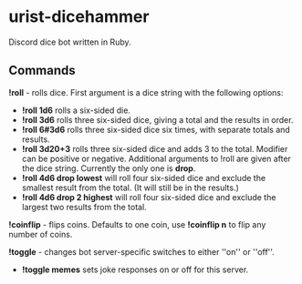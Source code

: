 # urist-dicehammer
Discord dice bot written in Ruby.

## Commands

**!roll** - rolls dice. First argument is a dice string with the following options:
* **!roll 1d6** rolls a six-sided die.
* **!roll 3d6** rolls three six-sided dice, giving a total and the results in order.
* **!roll 6#3d6** rolls three six-sided dice six times, with separate totals and results.
* **!roll 3d20+3** rolls three six-sided dice and adds 3 to the total. Modifier can be positive or negative.
Additional arguments to !roll are given after the dice string. Currently the only one is **drop**.
* **!roll 4d6 drop lowest** will roll four six-sided dice and exclude the smallest result from the total. (It will still be in the results.)
* **!roll 4d6 drop 2 highest** will roll four six-sided dice and exclude the largest two results from the total.

**!coinflip** - flips coins. Defaults to one coin, use **!coinflip n** to flip any number of coins.

**!toggle** - changes bot server-specific switches to either ''on'' or ''off''.
* **!toggle memes** sets joke responses on or off for this server.
